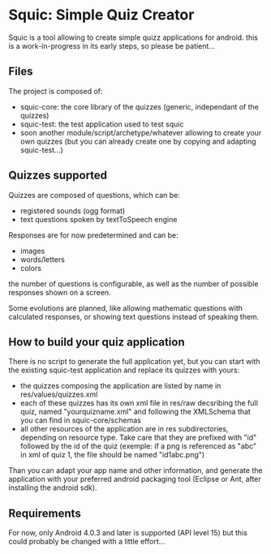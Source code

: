 # Squic: Simple Quiz Creator

Squic is a tool allowing to create simple quizz applications for android. 
this is a work-in-progress in its early steps, so please be patient...

## Files

The project is composed of:
- squic-core: the core library of the quizzes (generic, independant of the quizzes)
- squic-test: the test application used to test squic
- soon another module/script/archetype/whatever allowing to create your own quizzes (but you can already create one by copying and adapting squic-test...)


## Quizzes supported

Quizzes are composed of questions, which can be:
- registered sounds (ogg format)
- text questions spoken by textToSpeech engine

Responses are for now predetermined and can be:
- images
- words/letters
- colors

the number of questions is configurable, as well as the number of possible responses shown on a screen. 

Some evolutions are planned, like allowing mathematic questions with calculated responses, or showing text questions instead of speaking them.

## How to build your quiz application
There is no script to generate the full application yet, but you can start with the existing squic-test application and replace its quizzes with yours:
* the quizzes composing the application are listed by name in res/values/quizzes.xml
* each of these quizzes has its own xml file in res/raw decsribing the full quiz, named "yourquizname.xml" and following the XMLSchema that you can find in squic-core/schemas
* all other resources of the application are in res subdirectories, depending on resource type. Take care that they are prefixed with "id" followed by the id of the quiz (exemple: if a png is referenced as "abc" in xml of quiz 1, the file should be named "id1abc.png")

Than you can adapt your app name and other information, and generate the application with your preferred android packaging tool (Eclipse or Ant, after installing the android sdk).

## Requirements
For now, only Android 4.0.3 and later is supported (API level 15) but this could probably be changed with a little effort...
